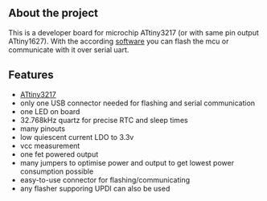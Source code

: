 ## About the project
This is a developer board for microchip ATtiny3217 (or with same pin output ATtiny1627). With the according [software](https://github.com/2ni/attiny-boilerplate) you can flash the mcu or communicate with it over serial uart.

## Features
- [ATtiny3217](https://www.microchip.com/en-us/product/ATTINY3217)
- only one USB connector needed for flashing and serial communication
- one LED on board
- 32.768kHz quartz for precise RTC and sleep times
- many pinouts
- low quiescent current LDO to 3.3v
- vcc measurement
- one fet powered output
- many jumpers to optimise power and output to get lowest power consumption possible
- easy-to-use connector for flashing/communicating
- any flasher supporing UPDI can also be used

